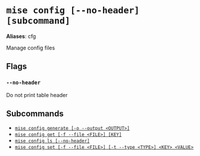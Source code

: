 # `mise config [--no-header] [subcommand]`

**Aliases**: cfg

Manage config files

## Flags

### `--no-header`

Do not print table header

## Subcommands

* [`mise config generate [-o --output <OUTPUT>]`](/cli/config/generate.md)
* [`mise config get [-f --file <FILE>] [KEY]`](/cli/config/get.md)
* [`mise config ls [--no-header]`](/cli/config/ls.md)
* [`mise config set [-f --file <FILE>] [-t --type <TYPE>] <KEY> <VALUE>`](/cli/config/set.md)
